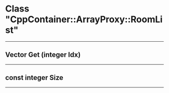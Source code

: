 # Class "CppContainer::ArrayProxy::RoomList"
___ 
## Vector Get (integer Idx)

___ 
## const integer Size

___ 
